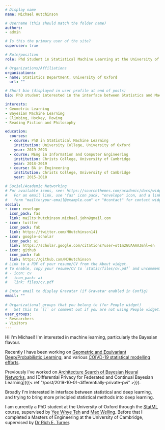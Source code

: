 ```yaml
---
# Display name
name: Michael Hutchinson

# Username (this should match the folder name)
authors:
- admin

# Is this the primary user of the site?
superuser: true

# Role/position
role: Phd Student in Statistical Machine Learning at the University of Oxford

# Organizations/Affiliations
organizations:
- name: Statistics Department, University of Oxford
  url: ""

# Short bio (displayed in user profile at end of posts)
bio: PhD student interested in the interface between Statistics and Machine Learning, in particular Geometric learning, and well calibrated uncertainties.

interests:
- Geometric Learning
- Bayesian Machine Learning
- Climbing, Hockey, Rowing
- Reading Fiction and Philosophy

education:
  courses:
  - course: PhD in Statistical Machine Learning
    institution: University College, University of Oxford
    year: 2019-2023
  - course: MEng in Information and Computer Engineering
    institution: Christs College, University of Cambridge
    year: 2018-2019
  - course: BA in Engineering
    institution: Christs College, University of Cambridge
    year: 2015-2018

# Social/Academic Networking
# For available icons, see: https://sourcethemes.com/academic/docs/widgets/#icons
#   For an email link, use "fas" icon pack, "envelope" icon, and a link in the
#   form "mailto:your-email@example.com" or "#contact" for contact widget.
social:
- icon: envelope
  icon_pack: fas
  link: mailto:hutchinson.michael.john@gmail.com
- icon: twitter
  icon_pack: fab
  link: https://twitter.com/MHutchinson141
- icon: google-scholar
  icon_pack: ai
  link: https://scholar.google.com/citations?user=ot1m2GUAAAAJ&hl=en
- icon: github
  icon_pack: fab
  link: https://github.com/MJHutchinson
# Link to a PDF of your resume/CV from the About widget.
# To enable, copy your resume/CV to `static/files/cv.pdf` and uncomment the lines below.  
# - icon: cv
#   icon_pack: ai
#   link: files/cv.pdf

# Enter email to display Gravatar (if Gravatar enabled in Config)
email: ""
  
# Organizational groups that you belong to (for People widget)
#   Set this to `[]` or comment out if you are not using People widget.  
user_groups:
- Researchers
- Visitors
---
```


Hi I'm Michael! I'm interested in machine learning, particularly the Bayesian flavour.

Recently I have been working on [Geometric and Equivariant Deep/Probabilistic Learning](#publications), and various [COIVD-19 statistical modelling efforts](#publications).

Previously I've worked on [Architecture Search of Bayesian Neural Networks](https://github.com/MJHutchinson/Masters-Thesis/raw/master/Final%20report%20v2.pdf), and [Differential Privacy for Federated and Continual Bayesian Learning]({{< ref "/post/2019-10-01-differentially-private-pvi" >}}).

Broadly I'm interested in interface between statistical and deep learning, and trying to bring more principled statistical methods into deep learning.

I am currently a PhD student at the University of Oxford through the [StatML](https://statml.io/) course, supervised by [Yee Whye Teh](http://www.stats.ox.ac.uk/~teh/) and [Max Welling](https://staff.fnwi.uva.nl/m.welling/). Before that I completed a Masters of Engineering at the University of Cambridge, supervised by [Dr Rich E. Turner](http://cbl.eng.cam.ac.uk/Public/Turner/Turner).